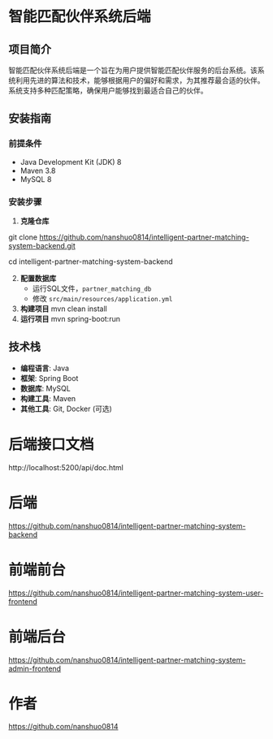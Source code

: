 
# 智能匹配伙伴系统后端

## 项目简介
智能匹配伙伴系统后端是一个旨在为用户提供智能匹配伙伴服务的后台系统。该系统利用先进的算法和技术，能够根据用户的偏好和需求，为其推荐最合适的伙伴。系统支持多种匹配策略，确保用户能够找到最适合自己的伙伴。

## 安装指南
### 前提条件
- Java Development Kit (JDK) 8 
- Maven 3.8
- MySQL 8

### 安装步骤
1. **克隆仓库**

git clone https://github.com/nanshuo0814/intelligent-partner-matching-system-backend.git

cd intelligent-partner-matching-system-backend

2. **配置数据库**
   - 运行SQL文件，`partner_matching_db`
   - 修改 `src/main/resources/application.yml`
3. **构建项目**
mvn clean install
4. **运行项目**
mvn spring-boot:run
## 技术栈
- **编程语言**: Java
- **框架**: Spring Boot
- **数据库**: MySQL
- **构建工具**: Maven
- **其他工具**: Git, Docker (可选)

# 后端接口文档
http://localhost:5200/api/doc.html

# 后端
https://github.com/nanshuo0814/intelligent-partner-matching-system-backend

# 前端前台
https://github.com/nanshuo0814/intelligent-partner-matching-system-user-frontend

# 前端后台
https://github.com/nanshuo0814/intelligent-partner-matching-system-admin-frontend

# 作者
https://github.com/nanshuo0814


